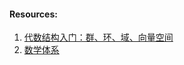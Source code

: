 
#### Resources:
1. [代数结构入门：群、环、域、向量空间](http://sparkandshine.net/algebraic-structure-primer-group-ring-field-vector-space/#4)
2. [数学体系](http://sparkandshine.net/mit-mathematical-formalism/)
